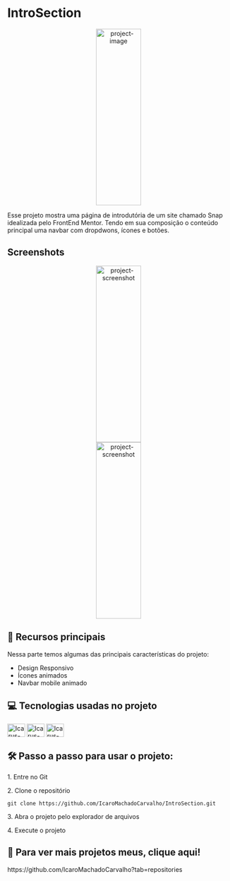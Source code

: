 <h1>IntroSection</h1>

<p align="center"><img src="https://snappify.com/_next/image?url=%2Fimages%2Fblog%2Fproducthunt-gif%2Flogo.gif&amp;w=256&amp;q=75" alt="project-image" width="45%" height="400/"></p>

<p id="description">Esse projeto mostra uma página de introdutória de um site chamado Snap idealizada pelo FrontEnd Mentor. Tendo em sua composição o conteúdo principal uma navbar com dropdwons, ícones e botões.</p>

<h2>Screenshots</h2>
<div align="center">
    <img src="https://snappify.com/_next/image?url=%2Fimages%2Fblog%2Fproducthunt-gif%2Flogo.gif&amp;w=256&amp;q=75" alt="project-screenshot" width="45%" height="400/"><br>
    <img src="https://snappify.com/_next/image?url=%2Fimages%2Fblog%2Fproducthunt-gif%2Flogo.gif&amp;w=256&amp;q=75" alt="project-screenshot" width="45%" height="400/">
</div>

<h2>🧐 Recursos principais</h2>

Nessa parte temos algumas das principais características do projeto:

*   Design Responsivo
*   Ícones animados
*   Navbar mobile animado

<h2>💻 Tecnologias usadas no projeto</h2>

<div style="display:inline_block; margin-top: 20px">
  <img align="center" alt="Icarus-HTML" height="30" width="40" src="https://cdn.jsdelivr.net/gh/devicons/devicon/icons/html5/html5-original.svg">
  <img align="center" alt="Icarus-CSS" height="30" width="40" src="https://cdn.jsdelivr.net/gh/devicons/devicon/icons/css3/css3-original.svg">
  <img align="center" alt="Icarus-JS" height="30" width="40" src="https://cdn.jsdelivr.net/gh/devicons/devicon/icons/javascript/javascript-original.svg">
</div>

<h2>🛠️ Passo a passo para usar o projeto:</h2>

<p>1. Entre no Git</p>

<p>2. Clone o repositório</p>

```
git clone https://github.com/IcaroMachadoCarvalho/IntroSection.git
```

<p>3. Abra o projeto pelo explorador de arquivos</p>

<p>4. Execute o projeto</p>


<h2>🚀 Para ver mais projetos meus, clique aqui!</h2>
https://github.com/IcaroMachadoCarvalho?tab=repositories